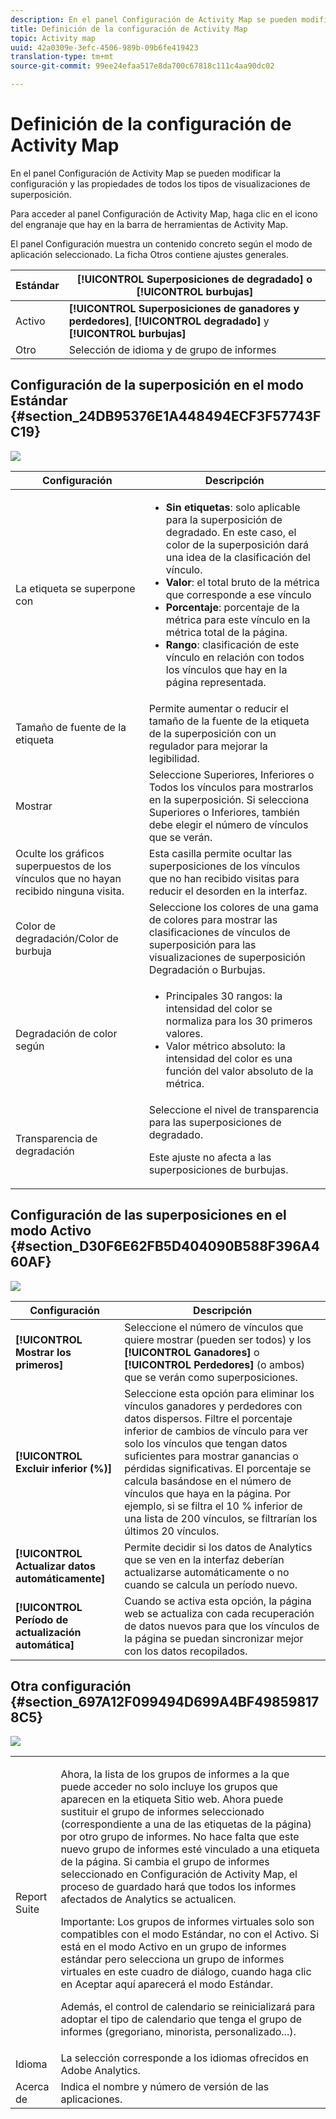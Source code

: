 ```yaml
---
description: En el panel Configuración de Activity Map se pueden modificar la configuración y las propiedades de todos los tipos de visualizaciones de superposición.
title: Definición de la configuración de Activity Map
topic: Activity map
uuid: 42a0309e-3efc-4506-989b-09b6fe419423
translation-type: tm+mt
source-git-commit: 99ee24efaa517e8da700c67818c111c4aa90dc02

---
```



# Definición de la configuración de Activity Map

En el panel Configuración de Activity Map se pueden modificar la configuración y las propiedades de todos los tipos de visualizaciones de superposición.

Para acceder al panel Configuración de Activity Map, haga clic en el icono del engranaje que hay en la barra de herramientas de Activity Map.

El panel Configuración muestra un contenido concreto según el modo de aplicación seleccionado. La ficha Otros contiene ajustes generales.

| Estándar | **[!UICONTROL Superposiciones de degradado]** o **[!UICONTROL burbujas]** |
|---|---|
| Activo | **[!UICONTROL Superposiciones de ganadores y perdedores]**, **[!UICONTROL degradado]** y **[!UICONTROL burbujas]** |
| Otro | Selección de idioma y de grupo de informes |

## Configuración de la superposición en el modo Estándar {#section_24DB95376E1A448494ECF3F57743FC19}

![](assets/settings_standard.png)

<table id="table_0244107DE6D142F2A1DA4882E0ED9826"> 
 <thead> 
  <tr> 
   <th colname="col2" class="entry"> Configuración </th> 
   <th colname="col3" class="entry"> Descripción </th> 
  </tr> 
 </thead>
 <tbody> 
  <tr> 
   <td colname="col2"> <span class="uicontrol"> La etiqueta se superpone con</span> </td> 
   <td colname="col3"> 
    <ul id="ul_13AD02789F2D4904A35215A8FA230F3E"> 
     <li id="li_8DB71636D2074C69B0D94D3FB0CAFE28"> <b>Sin etiquetas</b>: solo aplicable para la superposición de degradado. En este caso, el color de la superposición dará una idea de la clasificación del vínculo. </li> 
     <li id="li_39C98D7EA9514C1D8731B9D21C0E73A6"> <b>Valor</b>: el total bruto de la métrica que corresponde a ese vínculo </li> 
     <li id="li_A5F583E45BCD4F2399398F9DCC7FE382"> <b>Porcentaje</b>: porcentaje de la métrica para este vínculo en la métrica total de la página. </li> 
     <li id="li_E4BF7D3B863E4B6C8E737CF29ADA9D67"> <b>Rango</b>: clasificación de este vínculo en relación con todos los vínculos que hay en la página representada. </li> 
    </ul> </td> 
  </tr> 
  <tr> 
   <td colname="col2"> <span class="uicontrol"> Tamaño de fuente de la etiqueta</span> </td> 
   <td colname="col3"> Permite aumentar o reducir el tamaño de la fuente de la etiqueta de la superposición con un regulador para mejorar la legibilidad. </td> 
  </tr> 
  <tr> 
   <td colname="col2"> <span class="uicontrol"> Mostrar</span> </td> 
   <td colname="col3">Seleccione <span class="uicontrol">Superiores</span>, <span class="uicontrol">Inferiores</span> o <span class="uicontrol">Todos los vínculos</span> para mostrarlos en la superposición. Si selecciona Superiores o Inferiores, también debe elegir el número de vínculos que se verán. </td> 
  </tr> 
  <tr> 
   <td colname="col2"> <span class="uicontrol"> Oculte los gráficos superpuestos de los vínculos que no hayan recibido ninguna visita.</span> </td> 
   <td colname="col3"> Esta casilla permite ocultar las superposiciones de los vínculos que no han recibido visitas para reducir el desorden en la interfaz. </td> 
  </tr> 
  <tr> 
   <td colname="col2"> <span class="uicontrol"> Color de degradación/Color de burbuja</span> </td> 
   <td colname="col3">Seleccione los colores de una gama de colores para mostrar las clasificaciones de vínculos de superposición para las visualizaciones de superposición <span class="uicontrol">Degradación</span> o <span class="uicontrol">Burbujas</span>. </td> 
  </tr> 
  <tr> 
   <td colname="col2"> <span class="uicontrol"> Degradación de color según</span> </td> 
   <td colname="col3"> 
    <ul id="ul_1B5C2A44A9EB465D8B8E9AD91AF79D69"> 
     <li id="li_C983CB68B90B492BB0774254292B5961"> <span class="uicontrol"> Principales 30 rangos</span>: la intensidad del color se normaliza para los 30 primeros valores. </li> 
     <li id="li_1E83431C8C734AB0BC82B5A66AED1189"> <span class="uicontrol"> Valor métrico absoluto</span>: la intensidad del color es una función del valor absoluto de la métrica. </li> 
    </ul> </td> 
  </tr> 
  <tr> 
   <td colname="col2"> <span class="uicontrol"> Transparencia de degradación</span> </td> 
   <td colname="col3">Seleccione el nivel de transparencia para las superposiciones de degradado. <p>Este ajuste no afecta a las superposiciones de burbujas. </p> </td> 
  </tr> 
 </tbody> 
</table>

## Configuración de las superposiciones en el modo Activo {#section_D30F6E62FB5D404090B588F396A460AF}

![](assets/settings_live.png)

| Configuración | Descripción |
|---|---|
| **[!UICONTROL Mostrar los primeros]** | Seleccione el número de vínculos que quiere mostrar (pueden ser todos) y los **[!UICONTROL Ganadores]** o **[!UICONTROL Perdedores]** (o ambos) que se verán como superposiciones. |
| **[!UICONTROL Excluir inferior (%)]** | Seleccione esta opción para eliminar los vínculos ganadores y perdedores con datos dispersos. Filtre el porcentaje inferior de cambios de vínculo para ver solo los vínculos que tengan datos suficientes para mostrar ganancias o pérdidas significativas. El porcentaje se calcula basándose en el número de vínculos que haya en la página. Por ejemplo, si se filtra el 10 % inferior de una lista de 200 vínculos, se filtrarían los últimos 20 vínculos. |
| **[!UICONTROL Actualizar datos automáticamente]** | Permite decidir si los datos de Analytics que se ven en la interfaz deberían actualizarse automáticamente o no cuando se calcula un período nuevo. |
| **[!UICONTROL Período de actualización automática]** | Cuando se activa esta opción, la página web se actualiza con cada recuperación de datos nuevos para que los vínculos de la página se puedan sincronizar mejor con los datos recopilados. |

## Otra configuración {#section_697A12F099494D699A4BF498598178C5}

![](assets/settings_other.png)

<table id="table_0F560236F8844FA0928CBB9C50D5ABEF"> 
 <tbody> 
  <tr> 
   <td colname="col1"> Report Suite </td> 
   <td colname="col2"> <p>Ahora, la lista de los grupos de informes a la que puede acceder no solo incluye los grupos que aparecen en la etiqueta Sitio web. Ahora puede sustituir el grupo de informes seleccionado (correspondiente a una de las etiquetas de la página) por otro grupo de informes. No hace falta que este nuevo grupo de informes esté vinculado a una etiqueta de la página. Si cambia el grupo de informes seleccionado en Configuración de Activity Map, el proceso de <span class="uicontrol">guardado</span> hará que todos los informes afectados de Analytics se actualicen. </p> <p> <p>Importante: Los grupos de informes virtuales solo son compatibles con el modo Estándar, no con el Activo. Si está en el modo Activo en un grupo de informes estándar pero selecciona un grupo de informes virtuales en este cuadro de diálogo, cuando haga clic en <span class="uicontrol">Aceptar</span> aquí aparecerá el modo Estándar. </p> </p> <p>Además, el control de calendario se reinicializará para adoptar el tipo de calendario que tenga el grupo de informes (gregoriano, minorista, personalizado...). </p> </td> 
  </tr> 
  <tr> 
   <td colname="col1"> Idioma </td> 
   <td colname="col2"> La selección corresponde a los idiomas ofrecidos en Adobe Analytics. </td> 
  </tr> 
  <tr> 
   <td colname="col1"> Acerca de </td> 
   <td colname="col2"> Indica el nombre y número de versión de las aplicaciones. </td> 
  </tr> 
 </tbody> 
</table>

